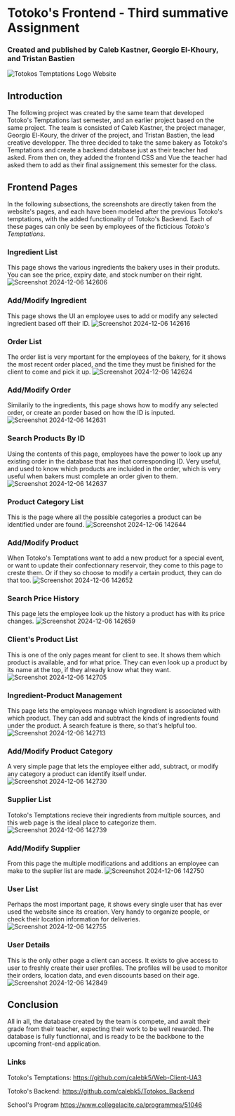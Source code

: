 # Totoko's Frontend - Third summative Assignment
### Created and published by Caleb Kastner, Georgio El-Khoury, and Tristan Bastien

![Totokos Temptations Logo Website](https://github.com/calebk5/Web-Client/assets/145488814/710a1527-cb2e-4786-8a07-6891eaf5912f)

## Introduction
The following project was created by the same team that developed Totoko's Temptations last semester, and an earlier project based on the same project. The team is consisted of Caleb Kastner, the project manager, Georgio El-Koury, the driver of the project, and Tristan Bastien, the lead creative developper. The three decided to take the same bakery as Totoko's Temptations and create a backend database just as their teacher had asked. From then on, they added the frontend CSS and Vue the teacher had asked them to add as their final assignement this semester for the class. 

## Frontend Pages
In the following subsections, the screenshots are directly taken from the website's pages, and each have been modeled after the previous Totoko's temptations, with the added functionality of Totoko's Backend. Each of these pages can only be seen by employees of the ficticious _Totoko's Temptations_.

### Ingredient List
This page shows the various ingredients the bakery uses in their produts. You can see the price, expiry date, and stock number on their right.
![Screenshot 2024-12-06 142606](https://github.com/user-attachments/assets/5608c060-930c-42b9-b141-6809980b0a0f)

### Add/Modify Ingredient
This page shows the UI an employee uses to add or modify any selected ingredient based off their ID.
![Screenshot 2024-12-06 142616](https://github.com/user-attachments/assets/a78e46fb-917c-4f30-9a57-4c887c114e00)

### Order List
The order list is very mportant for the employees of the bakery, for it shows the most recent order placed, and the time they must be finished for the client to come and pick it up.
![Screenshot 2024-12-06 142624](https://github.com/user-attachments/assets/c6b41d78-9c32-4cbb-a244-bbb2cc367e59)

### Add/Modify Order
Similarily to the ingredients, this page shows how to modify any selected order, or create an porder based on how the ID is inputed.
![Screenshot 2024-12-06 142631](https://github.com/user-attachments/assets/d2c17e6e-934f-4332-8e7e-b1342a94cb30)

### Search Products By ID
Using the contents of this page, employees have the power to look up any existing order in the database that has that corresponding ID. Very useful, and used to know which products are incluided in the order, which is very useful when bakers must complete an order given to them.
![Screenshot 2024-12-06 142637](https://github.com/user-attachments/assets/f5b8af13-c6c4-43d1-ac3e-1203a5cd0eca)

### Product Category List
This is the page where all the possible categories a product can be identified under are found.
![Screenshot 2024-12-06 142644](https://github.com/user-attachments/assets/0ace236b-dce5-4f78-b2fd-9ef08a439c60)

### Add/Modify Product
When Totoko's Temptations want to add a new product for a special event, or want to update their confectionnary reservoir, they come to this page to creste them. Or if they so choose to modify a certain product, they can do that too.
![Screenshot 2024-12-06 142652](https://github.com/user-attachments/assets/e8abf839-d12d-4b24-bc85-f4ff17b383b8)

### Search Price History
This page lets the employee look up the history a product has with its price changes.
![Screenshot 2024-12-06 142659](https://github.com/user-attachments/assets/05ed71b9-6037-4c2b-940d-14dc6ee49d7d)

### Client's Product List
This is one of the only pages meant for client to see. It shows them which product is available, and for what price. They can even look up a product by its name at the top, if they already know what they want.
![Screenshot 2024-12-06 142705](https://github.com/user-attachments/assets/978e5417-f33c-4365-b756-c742ee137777)

### Ingredient-Product Management
This page lets the employees manage which ingredient is associated with which product. They can add and subtract the kinds of ingredients found under the product. A search feature is there, so that's helpful too.
![Screenshot 2024-12-06 142713](https://github.com/user-attachments/assets/a4d64222-05d3-4378-ab6c-dbb69bac0e5a)

### Add/Modify Product Category
A very simple page that lets the employee either add, subtract, or modify any category a product can identify itself under.
![Screenshot 2024-12-06 142730](https://github.com/user-attachments/assets/8229e7e1-9b1f-46b8-84f4-e9645be984c7)

### Supplier List
Totoko's Temptations recieve their ingredients from multiple sources, and this web page is the ideal place to categorize them.
![Screenshot 2024-12-06 142739](https://github.com/user-attachments/assets/30000899-bead-47f7-adb3-3c8eeb6b0ce0)

### Add/Modify Supplier
From this page the multiple modifications and additions an employee can make to the suplier list are made.
![Screenshot 2024-12-06 142750](https://github.com/user-attachments/assets/6256458b-9685-4b07-9c9e-bc00f06f28d1)

### User List
Perhaps the most important page, it shows every single user that has ever used the website since its creation. Very handy to organize people, or check their location information for deliveries.
![Screenshot 2024-12-06 142755](https://github.com/user-attachments/assets/646eb4a5-570d-4c1d-a058-d512714a0ef3)

### User Details
This is the only other page a client can access. It exists to give access to user to freshly create their user profiles. The profiles will be used to monitor their orders, location data, and even discounts based on their age.
![Screenshot 2024-12-06 142849](https://github.com/user-attachments/assets/6c0b8a71-1436-4247-92fc-7866f2ba771d)

## Conclusion

All in all, the database created by the team is compete, and await their grade from their teacher, expecting their work to be well rewarded. The database is fully functionnal, and is ready to be the backbone to the upcoming front-end application.

### Links

Totoko's Temptations:
https://github.com/calebk5/Web-Client-UA3

Totoko's Backend:
https://github.com/calebk5/Totokos_Backend

School's Program
https://www.collegelacite.ca/programmes/51046
